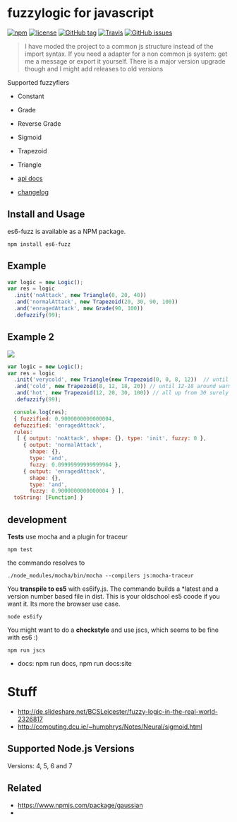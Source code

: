 # fuzzylogic for javascript

[![npm](https://img.shields.io/npm/dt/es6-fuzz.svg)](https://www.npmjs.com/package/es6-fuzz)
[![license](https://img.shields.io/github/license/sebs/es6-fuzz.svg)](https://github.com/sebs/es6-fuzz/blob/master/LICENSE.md)
[![GitHub tag](https://img.shields.io/github/tag/sebs/es6-fuzz.svg)](https://github.com/sebs/es6-fuzz)
[![Travis](https://img.shields.io/travis/sebs/es6-fuzz.svg)](https://travis-ci.org/sebs/es6-fuzz)
[![GitHub issues](https://img.shields.io/github/issues/sebs/es6-fuzz.svg)](https://github.com/sebs/es6-fuzz/issues)

> I have moded the project to a common js structure instead of the import syntax. If you need a adapter for a non common js system: get me a message or export it yourself. There is a major version upgrade though and I might add releases to old versions

Supported fuzzyfiers

* Constant
* Grade
* Reverse Grade
* Sigmoid
* Trapezoid
* Triangle

* [api docs](https://github.com/sebs/es6-fuzz)
* [changelog](./docs/changelog.md)

## Install and Usage

es6-fuzz is available as a NPM package.

```
npm install es6-fuzz
```
## Example

```javascript
var logic = new Logic();
var res = logic
  .init('noAttack', new Triangle(0, 20, 40))
  .and('normalAttack', new Trapezoid(20, 30, 90, 100))
  .and('enragedAttack', new Grade(90, 100))
  .defuzzify(99);
```

## Example 2

<img src="https://upload.wikimedia.org/wikipedia/commons/thumb/6/61/Fuzzy_logic_temperature_en.svg/300px-Fuzzy_logic_temperature_en.svg.png" />

```javascript
var logic = new Logic();
var res = logic
  .init('verycold', new Triangle(new Trapezoid(0, 0, 8, 12))  // until 10 degrees very cold
  .and('cold', new Trapezoid(8, 12, 18, 20)) // until 12-18 around warm
  .and('hot', new Trapezoid(12, 20, 30, 100)) // all up from 30 surely  hot
  .defuzzify(99);

  console.log(res);
  { fuzzified: 0.9000000000000004,
  defuzzified: 'enragedAttack',
  rules:
   [ { output: 'noAttack', shape: {}, type: 'init', fuzzy: 0 },
     { output: 'normalAttack',
       shape: {},
       type: 'and',
       fuzzy: 0.09999999999999964 },
     { output: 'enragedAttack',
       shape: {},
       type: 'and',
       fuzzy: 0.9000000000000004 } ],
  toString: [Function] }
```

## development

**Tests** use mocha and a plugin for traceur

```
npm test
```

the commando resolves to

```
./node_modules/mocha/bin/mocha --compilers js:mocha-traceur
```

You **transpile to es5** with es6ify.js. The commando builds a *latest and a version number based file in dist. This is your oldschool es5 coode if you want it. Its more the browser use case.

```
node es6ify
```

You might want to do a **checkstyle** and use jscs, which seems to be fine with es6 :)

```
npm run jscs
```

* docs: npm run docs, npm run docs:site

# Stuff
* http://de.slideshare.net/BCSLeicester/fuzzy-logic-in-the-real-world-2326817
* http://computing.dcu.ie/~humphrys/Notes/Neural/sigmoid.html

## Supported Node.js Versions

Versions: 4, 5, 6 and 7

## Related

* https://www.npmjs.com/package/gaussian
*
